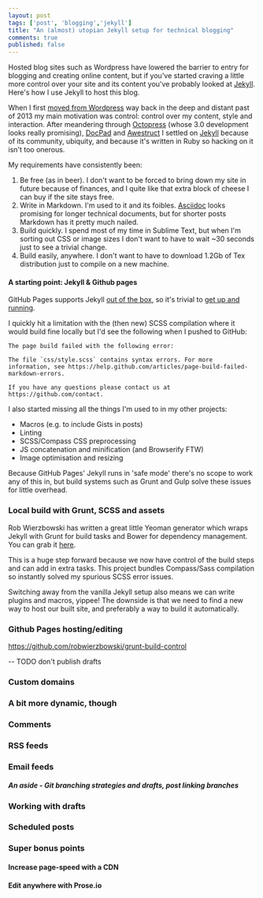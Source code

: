 ```yaml
---
layout: post
tags: ['post', 'blogging','jekyll']
title: "An (almost) utopian Jekyll setup for technical blogging"
comments: true
published: false
---
```


Hosted blog sites such as Wordpress have lowered the barrier to entry for blogging and creating online content, but if you've started craving a little more control over your site and its content you've probably looked at [Jekyll](http://jekyllrb.com/). Here's how I use Jekyll to host this blog.

<!-- more -->

When I first [moved from Wordpress](https://ryanbrooks.wordpress.com/2013/08/24/ive-moved/) way back in the deep and distant past of 2013 my main motivation was control: control over my content, style and interaction. After meandering through [Octopress](http://octopress.org/) (whose 3.0 development looks really promising), [DocPad](https://docpad.org/) and [Awestruct](http://awestruct.org/) I settled on [Jekyll](http://jekyllrb.com/) because of its community, ubiquity, and because it's written in Ruby so hacking on it isn't too onerous.

My requirements have consistently been: 

1. Be free (as in beer). I don't want to be forced to bring down my site in future because of finances, and I quite like that extra block of cheese I can buy if the site stays free. 
2. Write in Markdown. I'm used to it and its foibles. [Asciidoc](http://asciidoctor.org/) looks promising for longer technical documents, but for shorter posts Markdown has it pretty much nailed. 
3. Build quickly. I spend most of my time in Sublime Text, but when I'm sorting out CSS or image sizes I don't want to have to wait ~30 seconds just to see a trivial change.
4. Build easily, anywhere. I don't want to have to download 1.2Gb of Tex distribution just to compile on a new machine.

#### A starting point: Jekyll & Github pages

GitHub Pages supports Jekyll [out of the box](https://help.github.com/articles/using-jekyll-with-pages/), so it's trivial to [get up and running](http://www.smashingmagazine.com/2014/08/01/build-blog-jekyll-github-pages/).

I quickly hit a limitation with the (then new) SCSS compilation where it would build fine locally but I'd see the following when I pushed to GitHub: 

```
The page build failed with the following error:

The file `css/style.scss` contains syntax errors. For more information, see https://help.github.com/articles/page-build-failed-markdown-errors.
 
If you have any questions please contact us at https://github.com/contact.
```

I also started missing all the things I'm used to in my other projects:

* Macros (e.g. to include Gists in posts)
* Linting
* SCSS/Compass CSS preprocessing
* JS concatenation and minification (and Browserify FTW)
* Image optimisation and resizing

Because GitHub Pages' Jekyll runs in 'safe mode' there's no scope to work any of this in, but build systems such as Grunt and Gulp solve these issues for little overhead.

### Local build with Grunt, SCSS and assets

Rob Wierzbowski has written a great little Yeoman generator which wraps Jekyll with Grunt for build tasks and Bower for dependency management. You can grab it [here](https://github.com/robwierzbowski/generator-jekyllrb).

This is a huge step forward because we now have control of the build steps and can add in extra tasks. This project bundles Compass/Sass compilation so instantly solved my spurious SCSS error issues. 

Switching away from the vanilla Jekyll setup also means we can write plugins and macros, yippee! The downside is that we need to find a new way to host our built site, and preferably a way to build it automatically.

### Github Pages hosting/editing

https://github.com/robwierzbowski/grunt-build-control

-- TODO don't publish drafts
### Custom domains

### A bit more dynamic, though

### Comments

### RSS feeds

### Email feeds




##### An aside - Git branching strategies and drafts, post linking branches


### Working with drafts


### Scheduled posts





### Super bonus points

#### Increase page-speed with a CDN

#### Edit anywhere with Prose.io

